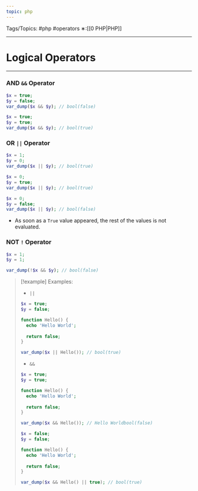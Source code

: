 ```yaml
---
topic: php
---
```



Tags/Topics: #php #operators
∗:[[0 PHP|PHP]]

---
# Logical Operators

--- 

### AND `&&`  Operator
```php
$x = true;
$y = false;
var_dump($x && $y); // bool(false)

$x = true;
$y = true;
var_dump($x && $y); // bool(true)
```

### OR `||` Operator
```php
$x = 1;
$y = 0;
var_dump($x || $y); // bool(true)

$x = 0;
$y = true;
var_dump($x || $y); // bool(true)

$x = 0;
$y = false;
var_dump($x || $y); // bool(false)
```
- As soon as a `True` value appeared, the rest of the values is not evaluated.

### NOT `!` Operator
```php
$x = 1;
$y = 1;

var_dump(!$x && $y); // bool(false)
```

>[!example] Examples:
> - `||`
>```php
>$x = true;
>$y = false;
>
>function Hello() {
>	echo 'Hello World';
>	
>	return false;
>}
>
>var_dump($x || Hello()); // bool(true)
>```
> - `&&`
>```php
>$x = true;
>$y = true;
>
>function Hello() {
>	echo 'Hello World';
>	
>	return false;
>}
>
>var_dump($x && Hello()); // Hello Worldbool(false)
>```
>```php
>$x = false;
>$y = false;
>
>function Hello() {
>	echo 'Hello World';
>	
>	return false;
>}
>
>var_dump($x && Hello() || true); // bool(true)
>```

